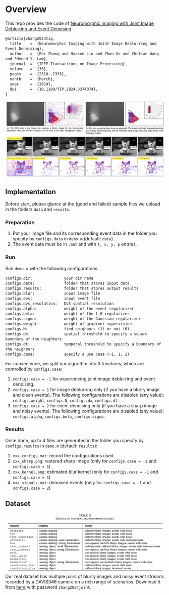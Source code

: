 # Overview
This repo provides the code of [Neuromorphic Imaging with Joint Image Deblurring and Event Denoising](https://doi.org/10.1109/TIP.2024.3374074).
```
@article{zhang2024tip,
  title    =  {Neuromorphic Imaging with Joint Image Deblurring and Event Denoising},
  author   =  {Pei Zhang and Haosen Liu and Zhou Ge and Chutian Wang and Edmund Y. Lam},
  journal  =  {IEEE Transactions on Image Processing},
  volume   =  {33},
  pages    =  {2318--2333},
  month    =  {March},
  year     =  {2024},
  doi      =  {10.1109/TIP.2024.3374074},
}
```
![DEMO](./imgs/demo.png)
![DEMO](./imgs/demo2.png)

## Implementation
Before start, please glance at the (good and failed) sample files we upload in the folders `data` and `results`.
### Preparation
1. Put your image file and its corresponding event data in the folder you specify by `configs.data` in `demo.m` (default: `data`).
2. The event data must be in `.mat` and with `t, x, y, p` entries.

### Run
Run `demo.m` with the following configurations:
```
configs.dir:              your dir name
configs.data:             folder that stores input data
configs.results:          folder that stores output results
configs.blur:             input image file
configs.evs:              input event file
configs.dvs_resolution:   DVS spatial resolution
configs.alpha:            weight of the event regularizer
configs.beta:             weight of the l_0 regularizer
configs.sigma:            weight of the Gaussian regularizer
configs.weight:           weight of gradient supervision
configs.N:                find neighbors (1) or not (0)
configs.dx:               spatial threshold to specify a square boundary of the neighbors
configs.dt:               temporal threshold to specify a boundary of the neighbors
configs.case:             specify a use case (-1, 1, 2)
```
For convenience, we split our algorithm into 3 functions, which are controlled by `configs.case`:
1. `configs.case = -1` for experiencing joint image deblurring and event denoising.
2. `configs.case = 1` for image deblurring only (if you have a blurry image and clean events). The following configurations are disabled (any value): `configs.weight`, `configs.N`, `configs.dx`, `configs.dt`.
3. `configs.case = 2` for event denoising only (if you have a sharp image and noisy events). The following configurations are disabled (any value): `configs.alpha`, `configs.beta`, `configs.sigma`.

### Results
Once done, up to 4 files are generated in the folder you specify by `configs.results` in `demo.m` (default: `results`):
1. `xxx_configs.mat`:      record the configurations used
2. `xxx_sharp.png`:        restored sharp image (only for `configs.case = -1` and `configs.case = 1`)
3. `xxx_kernel.png`:       estimated blur kernel (only for `configs.case = -1` and `configs.case = 1`)
4. `xxx_signals.mat`:      denoised events (only for `configs.case = -1` and `configs.case = 2`)

## Dataset
![DATA](./imgs/data.png)
Our real dataset has multiple pairs of blurry images and noisy event streams recorded by a DAVIS346 camera on a rich range of scenarios. Download it from [here](https://connecthkuhk-my.sharepoint.com/:u:/g/personal/u3008016_connect_hku_hk/ESJ-VEuUiu5MjInYNLTDGKUBXPnjPSJLDDe1Chn96Hw2Wg) with password `zhang2024joint`.

